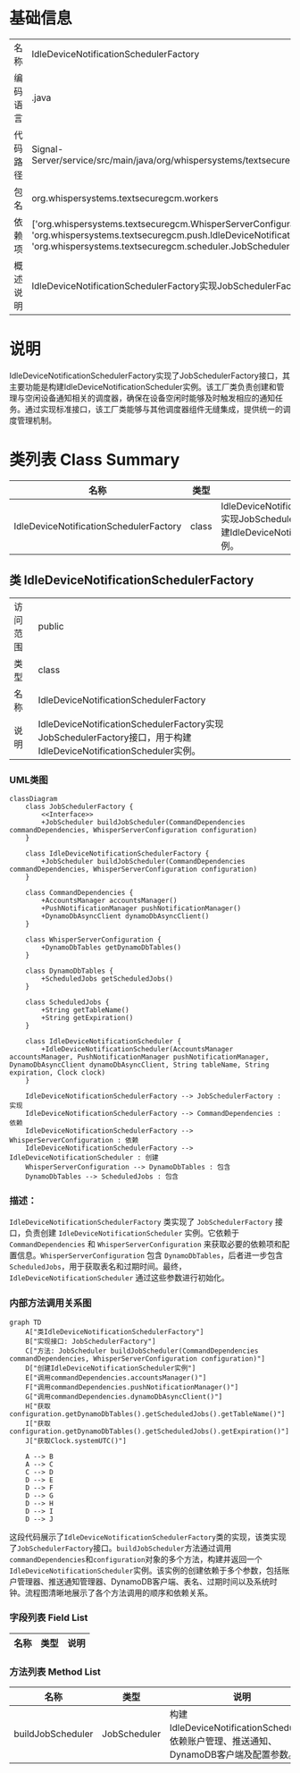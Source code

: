 # 基础信息

|      |      |
|------|------|
| 名称 | IdleDeviceNotificationSchedulerFactory |
| 编码语言 | .java |
| 代码路径 | Signal-Server/service/src/main/java/org/whispersystems/textsecuregcm/workers/IdleDeviceNotificationSchedulerFactory.java |
| 包名 | org.whispersystems.textsecuregcm.workers |
| 依赖项 | ['org.whispersystems.textsecuregcm.WhisperServerConfiguration', 'org.whispersystems.textsecuregcm.push.IdleDeviceNotificationScheduler', 'org.whispersystems.textsecuregcm.scheduler.JobScheduler', 'java.time.Clock'] |
| 概述说明 | IdleDeviceNotificationSchedulerFactory实现JobSchedulerFactory接口，构建IdleDeviceNotificationScheduler实例。 |

# 说明

IdleDeviceNotificationSchedulerFactory实现了JobSchedulerFactory接口，其主要功能是构建IdleDeviceNotificationScheduler实例。该工厂类负责创建和管理与空闲设备通知相关的调度器，确保在设备空闲时能够及时触发相应的通知任务。通过实现标准接口，该工厂类能够与其他调度器组件无缝集成，提供统一的调度管理机制。

# 类列表 Class Summary

| 名称   | 类型  | 说明 |
|-------|------|-------------|
| IdleDeviceNotificationSchedulerFactory | class | IdleDeviceNotificationSchedulerFactory实现JobSchedulerFactory接口，用于构建IdleDeviceNotificationScheduler实例。 |



## 类 IdleDeviceNotificationSchedulerFactory

|      |      |
|------|------|
| 访问范围 | public |
| 类型 | class |
| 名称 | IdleDeviceNotificationSchedulerFactory |
| 说明 | IdleDeviceNotificationSchedulerFactory实现JobSchedulerFactory接口，用于构建IdleDeviceNotificationScheduler实例。 |


### UML类图

```mermaid
classDiagram
    class JobSchedulerFactory {
        <<Interface>>
        +JobScheduler buildJobScheduler(CommandDependencies commandDependencies, WhisperServerConfiguration configuration)
    }

    class IdleDeviceNotificationSchedulerFactory {
        +JobScheduler buildJobScheduler(CommandDependencies commandDependencies, WhisperServerConfiguration configuration)
    }

    class CommandDependencies {
        +AccountsManager accountsManager()
        +PushNotificationManager pushNotificationManager()
        +DynamoDbAsyncClient dynamoDbAsyncClient()
    }

    class WhisperServerConfiguration {
        +DynamoDbTables getDynamoDbTables()
    }

    class DynamoDbTables {
        +ScheduledJobs getScheduledJobs()
    }

    class ScheduledJobs {
        +String getTableName()
        +String getExpiration()
    }

    class IdleDeviceNotificationScheduler {
        +IdleDeviceNotificationScheduler(AccountsManager accountsManager, PushNotificationManager pushNotificationManager, DynamoDbAsyncClient dynamoDbAsyncClient, String tableName, String expiration, Clock clock)
    }

    IdleDeviceNotificationSchedulerFactory --> JobSchedulerFactory : 实现
    IdleDeviceNotificationSchedulerFactory --> CommandDependencies : 依赖
    IdleDeviceNotificationSchedulerFactory --> WhisperServerConfiguration : 依赖
    IdleDeviceNotificationSchedulerFactory --> IdleDeviceNotificationScheduler : 创建
    WhisperServerConfiguration --> DynamoDbTables : 包含
    DynamoDbTables --> ScheduledJobs : 包含
```

### 描述：
`IdleDeviceNotificationSchedulerFactory` 类实现了 `JobSchedulerFactory` 接口，负责创建 `IdleDeviceNotificationScheduler` 实例。它依赖于 `CommandDependencies` 和 `WhisperServerConfiguration` 来获取必要的依赖项和配置信息。`WhisperServerConfiguration` 包含 `DynamoDbTables`，后者进一步包含 `ScheduledJobs`，用于获取表名和过期时间。最终，`IdleDeviceNotificationScheduler` 通过这些参数进行初始化。


### 内部方法调用关系图

```mermaid
graph TD
    A["类IdleDeviceNotificationSchedulerFactory"]
    B["实现接口: JobSchedulerFactory"]
    C["方法: JobScheduler buildJobScheduler(CommandDependencies commandDependencies, WhisperServerConfiguration configuration)"]
    D["创建IdleDeviceNotificationScheduler实例"]
    E["调用commandDependencies.accountsManager()"]
    F["调用commandDependencies.pushNotificationManager()"]
    G["调用commandDependencies.dynamoDbAsyncClient()"]
    H["获取configuration.getDynamoDbTables().getScheduledJobs().getTableName()"]
    I["获取configuration.getDynamoDbTables().getScheduledJobs().getExpiration()"]
    J["获取Clock.systemUTC()"]

    A --> B
    A --> C
    C --> D
    D --> E
    D --> F
    D --> G
    D --> H
    D --> I
    D --> J
```

这段代码展示了`IdleDeviceNotificationSchedulerFactory`类的实现，该类实现了`JobSchedulerFactory`接口。`buildJobScheduler`方法通过调用`commandDependencies`和`configuration`对象的多个方法，构建并返回一个`IdleDeviceNotificationScheduler`实例。该实例的创建依赖于多个参数，包括账户管理器、推送通知管理器、DynamoDB客户端、表名、过期时间以及系统时钟。流程图清晰地展示了各个方法调用的顺序和依赖关系。

### 字段列表 Field List

| 名称  | 类型  | 说明 |
|-------|-------|------|

### 方法列表 Method List

| 名称  | 类型  | 说明 |
|-------|-------|------|
| buildJobScheduler | JobScheduler | 构建IdleDeviceNotificationScheduler，依赖账户管理、推送通知、DynamoDB客户端及配置参数。 |




